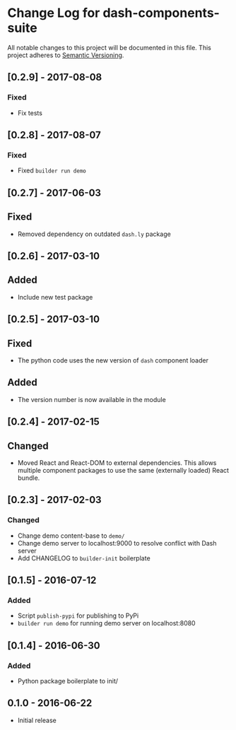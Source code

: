 # Change Log for dash-components-suite
All notable changes to this project will be documented in this file.
This project adheres to [Semantic Versioning](http://semver.org/).

## [0.2.9] - 2017-08-08
### Fixed
- Fix tests

## [0.2.8] - 2017-08-07
### Fixed
- Fixed `builder run demo`

## [0.2.7] - 2017-06-03
## Fixed
- Removed dependency on outdated `dash.ly` package

## [0.2.6] - 2017-03-10
## Added 
- Include new test package

## [0.2.5] - 2017-03-10
## Fixed
- The python code uses the new version of `dash` component loader

## Added
- The version number is now available in the module

## [0.2.4] - 2017-02-15
## Changed
- Moved React and React-DOM to external dependencies. This allows multiple component packages to use the same (externally loaded) React bundle.

## [0.2.3] - 2017-02-03
### Changed
- Change demo content-base to `demo/`
- Change demo server to localhost:9000 to resolve conflict with Dash server
- Add CHANGELOG to `builder-init` boilerplate

## [0.1.5] - 2016-07-12
### Added
- Script `publish-pypi` for publishing to PyPi
- `builder run demo` for running demo server on localhost:8080

## [0.1.4] - 2016-06-30
### Added
- Python package boilerplate to init/

## 0.1.0 - 2016-06-22
- Initial release

